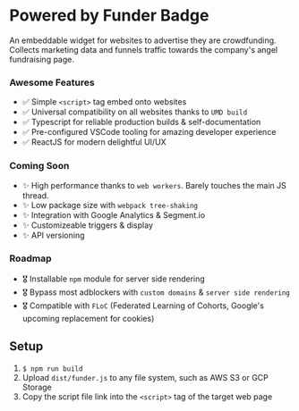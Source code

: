 # Powered by Funder Badge

An embeddable widget for websites to advertise they are crowdfunding. Collects marketing data and funnels traffic towards the company's angel fundraising page.

### Awesome Features
- ✅  Simple `<script>` tag embed onto websites
- ✅  Universal compatibility on all websites thanks to `UMD build`
- ✅  Typescript for reliable production builds & self-documentation
- ✅  Pre-configured VSCode tooling for amazing developer experience
- ✅  ReactJS for modern delightful UI/UX

### Coming Soon
- ✨  High performance thanks to `web workers`. Barely touches the main JS thread.
- ✨  Low package size with `webpack tree-shaking`
- ✨  Integration with Google Analytics & Segment.io
- ✨  Customizeable triggers & display
- ✨  API versioning

### Roadmap
- 🎖  Installable `npm` module for server side rendering
- 🎖  Bypass most adblockers with `custom domains` & `server side rendering`
- 🎖  Compatible with `FLoC` (Federated Learning of Cohorts, Google's upcoming replacement for cookies)

## Setup

1. `$ npm run build`
2. Upload `dist/funder.js` to any file system, such as AWS S3 or GCP Storage
3. Copy the script file link into the `<script>` tag of the target web page